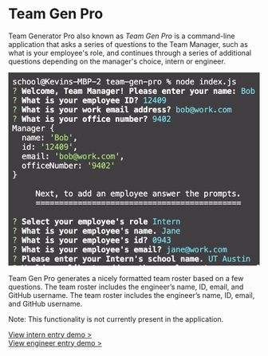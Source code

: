 # Team Gen Pro
Team Generator Pro also known as *Team Gen Pro* is a command-line application that asks a series of questions to the Team Manager, such as what is your employee's role, and continues through a series of additional questions depending on the manager's choice, intern or engineer. 

![screenshot](./assets/images/team-gen-pro-command-line.png)

Team Gen Pro generates a nicely formatted team roster based on a few questions. The team roster includes the engineer’s name, ID, email, and GitHub username.
The team roster includes the engineer’s name, ID, email, and GitHub username.

Note: This functionality is not currently present in the application.

[View intern entry demo >](https://drive.google.com/file/d/1eSY_gw_2LnO3CDk1M3Y9-Ri5-plE1KeL/view)
<br />
[View engineer entry demo >](https://drive.google.com/file/d/1ccBGZ-h6njx5me_BM2Q1xgGrSzx_OTKq/view)